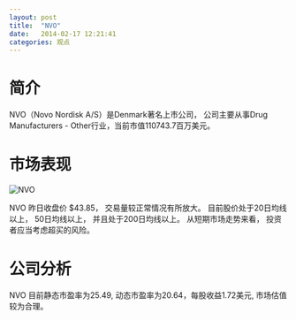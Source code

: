 ```yaml
---
layout: post
title:  "NVO"
date:   2014-02-17 12:21:41
categories: 观点
---
```


# 简介
NVO（Novo Nordisk A/S）是Denmark著名上市公司，
公司主要从事Drug Manufacturers - Other行业，当前市值110743.7百万美元。

# 市场表现

![NVO](http://finviz.com/chart.ashx?t=NVO&ty=c&ta=1&p=d&s=l)

NVO 昨日收盘价 $43.85，
交易量较正常情况有所放大。
目前股价处于20日均线以上，
50日均线以上，
并且处于200日均线以上。
从短期市场走势来看，
投资者应当考虑超买的风险。

# 公司分析
NVO 目前静态市盈率为25.49, 动态市盈率为20.64，每股收益1.72美元,
市场估值较为合理。
